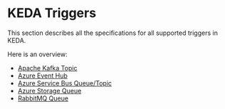 # KEDA Triggers

This section describes all the specifications for all supported triggers in KEDA.

Here is an overview:

- [Apache Kafka Topic](./apache-kafka-topic.md)
- [Azure Event Hub](./azure-event-hub.md)
- [Azure Service Bus Queue/Topic](./azure-service-bus.md)
- [Azure Storage Queue](./azure-storage-queue.md)
- [RabbitMQ Queue](./rabbit-mq-queue.md)